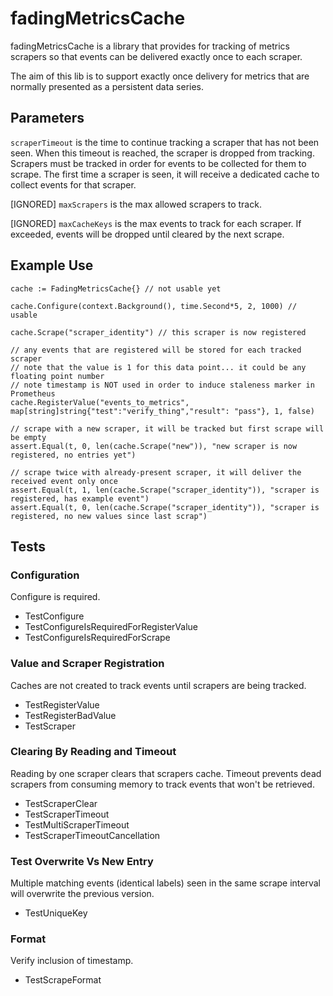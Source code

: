 # fadingMetricsCache

fadingMetricsCache is a library that provides for tracking of metrics scrapers so that events can be delivered exactly once to each scraper.

The aim of this lib is to support exactly once delivery for metrics that are normally presented as a persistent data series.

## Parameters

`scraperTimeout` is the time to continue tracking a scraper that has not been seen. When this timeout is reached, the scraper is dropped from tracking. Scrapers must be tracked in order for events to be collected for them to scrape. The first time a scraper is seen, it will receive a dedicated cache to collect events for that scraper.

[IGNORED] `maxScrapers` is the max allowed scrapers to track.

[IGNORED] `maxCacheKeys` is the max events to track for each scraper. If exceeded, events will be dropped until cleared by the next scrape.

## Example Use

```
cache := FadingMetricsCache{} // not usable yet

cache.Configure(context.Background(), time.Second*5, 2, 1000) // usable

cache.Scrape("scraper_identity") // this scraper is now registered

// any events that are registered will be stored for each tracked scraper
// note that the value is 1 for this data point... it could be any floating point number
// note timestamp is NOT used in order to induce staleness marker in Prometheus
cache.RegisterValue("events_to_metrics", map[string]string{"test":"verify_thing","result": "pass"}, 1, false)

// scrape with a new scraper, it will be tracked but first scrape will be empty
assert.Equal(t, 0, len(cache.Scrape("new")), "new scraper is now registered, no entries yet")

// scrape twice with already-present scraper, it will deliver the received event only once
assert.Equal(t, 1, len(cache.Scrape("scraper_identity")), "scraper is registered, has example event")
assert.Equal(t, 0, len(cache.Scrape("scraper_identity")), "scraper is registered, no new values since last scrap")
```

## Tests

### Configuration

Configure is required.

- TestConfigure
- TestConfigureIsRequiredForRegisterValue
- TestConfigureIsRequiredForScrape

### Value and Scraper Registration

Caches are not created to track events until scrapers are being tracked.

- TestRegisterValue
- TestRegisterBadValue
- TestScraper

### Clearing By Reading and Timeout

Reading by one scraper clears that scrapers cache. Timeout prevents dead scrapers from consuming memory to track events that won't be retrieved.

- TestScraperClear
- TestScraperTimeout
- TestMultiScraperTimeout
- TestScraperTimeoutCancellation

### Test Overwrite Vs New Entry

Multiple matching events (identical labels) seen in the same scrape interval will overwrite the previous version.

- TestUniqueKey

### Format

Verify inclusion of timestamp.

- TestScrapeFormat

